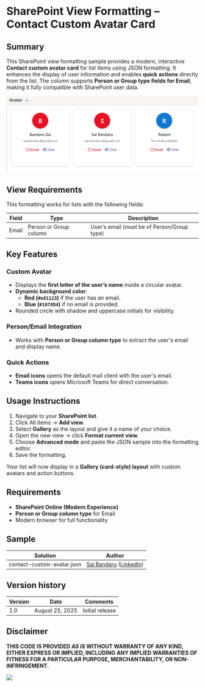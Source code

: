 # SharePoint View Formatting – Contact Custom Avatar Card

## Summary

This SharePoint view formatting sample provides a modern, interactive **Contact custom avatar card** for list items using JSON formatting. It enhances the display of user information and enables **quick actions** directly from the list. The column supports **Person or Group type fields for Email**, making it fully compatible with SharePoint user data.

![Screenshot of Contact Custom Avatar Card](./assets/screenshot.png)

## View Requirements

This formatting works for lists with the following fields:

| Field | Type | Description |
|-------|------|-------------|
| Email | Person or Group column | User’s email (must be of Person/Group type) |

## Key Features

### Custom Avatar
- Displays the **first letter of the user’s name** inside a circular avatar.
- **Dynamic background color**:
  - **Red (`#e81123`)** if the user has an email.
  - **Blue (`#1078D4`)** if no email is provided.
- Rounded circle with shadow and uppercase initials for visibility.

### Person/Email Integration
- Works with **Person or Group column type** to extract the user's email and display name.

### Quick Actions
- **Email icons** opens the default mail client with the user's email.
- **Teams icons** opens Microsoft Teams for direct conversation.

## Usage Instructions
1. Navigate to your **SharePoint list**.
2. Click All items → **Add view**.
3. Select **Gallery** as the layout and give it a name of your choice.
4. Open the new view → click **Format current view**.
3. Choose **Advanced mode** and paste the JSON sample into the formatting editor.
4. Save the formatting.

Your list will now display in a **Gallery (card-style) layout** with custom avatars and action buttons.

## Requirements
- **SharePoint Online (Modern Experience)**
- **Person or Group column type** for Email
- Modern browser for full functionality

## Sample

| Solution | Author |
|----------|--------|
| contact-custom-avatar.json | [Sai Bandaru](https://github.com/saiiiiiii) ([LinkedIn](https://www.linkedin.com/in/sai-bandaru-97a946153/)) |

## Version history

| Version | Date | Comments |
|---------|------|---------|
| 1.0 | August 25, 2025 | Initial release |


## Disclaimer
**THIS CODE IS PROVIDED *AS IS* WITHOUT WARRANTY OF ANY KIND, EITHER EXPRESS OR IMPLIED, INCLUDING ANY IMPLIED WARRANTIES OF FITNESS FOR A PARTICULAR PURPOSE, MERCHANTABILITY, OR NON-INFRINGEMENT.**

<img src="https://pnptelemetry.azurewebsites.net/list-formatting/view-samples/contact-custom-avatar" />
